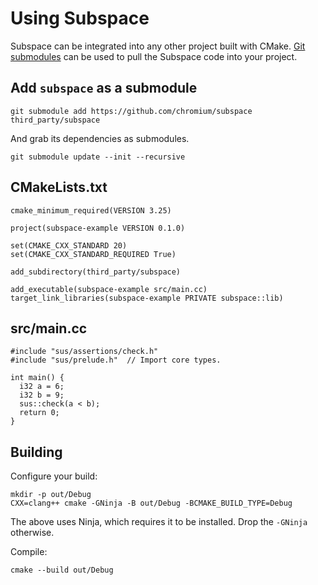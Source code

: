 # Using Subspace

Subspace can be integrated into any other project built with CMake. [Git
submodules](https://git-scm.com/book/en/v2/Git-Tools-Submodules) can be
used to pull the Subspace code into your project.

## Add `subspace` as a submodule

```
git submodule add https://github.com/chromium/subspace third_party/subspace
```

And grab its dependencies as submodules.
```
git submodule update --init --recursive
```

## CMakeLists.txt

```
cmake_minimum_required(VERSION 3.25)

project(subspace-example VERSION 0.1.0)

set(CMAKE_CXX_STANDARD 20)
set(CMAKE_CXX_STANDARD_REQUIRED True)

add_subdirectory(third_party/subspace)

add_executable(subspace-example src/main.cc)
target_link_libraries(subspace-example PRIVATE subspace::lib)
```

## src/main.cc
```
#include "sus/assertions/check.h"
#include "sus/prelude.h"  // Import core types.

int main() {
  i32 a = 6;
  i32 b = 9;
  sus::check(a < b);
  return 0;
}
```

## Building

Configure your build:
```
mkdir -p out/Debug
CXX=clang++ cmake -GNinja -B out/Debug -BCMAKE_BUILD_TYPE=Debug
```

The above uses Ninja, which requires it to be installed. Drop the `-GNinja` otherwise.

Compile:
```
cmake --build out/Debug
```
